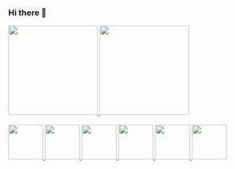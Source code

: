 ### Hi there 👋



 <a href="https://github.com/m4j7">
  <img height="180em" src="https://github-readme-stats.vercel.app/api?username=m4j7&show_icons=true&theme=dracula&include_all_commits=true&count_private=true"/>
  <img height="180em" src="https://github-readme-stats.vercel.app/api/top-langs/?username=m4j7&layout=compact&langs_count=7&theme=dracula"/>

  
  <div style="display: inline_block"><br>
  <img height="70em" src="https://cdn.jsdelivr.net/gh/devicons/devicon/icons/c/c-plain.svg" />
  <img height="70em" src="https://cdn.jsdelivr.net/gh/devicons/devicon/icons/css3/css3-plain.svg" />
  <img height="70em" src="https://cdn.jsdelivr.net/gh/devicons/devicon/icons/java/java-original.svg" />
  <img height="70em" src="https://cdn.jsdelivr.net/gh/devicons/devicon/icons/csharp/csharp-plain.svg" />
  <img height="70em" src="https://cdn.jsdelivr.net/gh/devicons/devicon/icons/angularjs/angularjs-plain.svg" />
  <img height="70em" src="https://cdn.jsdelivr.net/gh/devicons/devicon/icons/javascript/javascript-plain.svg" />
          
  
  <div>


